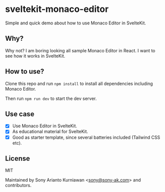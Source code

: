 # sveltekit-monaco-editor

Simple and quick demo about how to use Monaco Editor in SvelteKit.

## Why?

Why not? I am boring looking all sample Monaco Editor in React. I want to see how it works in SvelteKit.

## How to use?

Clone this repo and run `npm install` to install all dependencies including Monaco Editor.

Then run `npm run dev` to start the dev server.

## Use case

- [x] Use Monaco Editor in SvelteKit.
- [x] As educational material for SvelteKit.
- [x] Good as starter template, since several batteries included (Tailwind CSS etc).

## License

MIT

Maintained by Sony Arianto Kurniawan <<sony@sony-ak.com>> and contributors.
